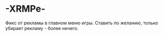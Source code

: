 # -XRMPe-
Фикс от рекламы в главном меню игры. Ставить по желанию, только убирает рекламу - более ничего.
